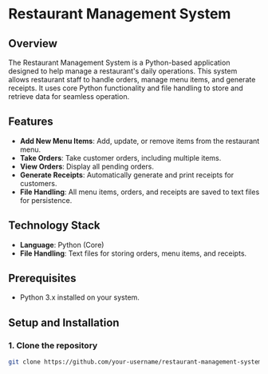 # Restaurant Management System

## Overview
The Restaurant Management System is a Python-based application designed to help manage a restaurant's daily operations. This system allows restaurant staff to handle orders, manage menu items, and generate receipts. It uses core Python functionality and file handling to store and retrieve data for seamless operation.

## Features
- **Add New Menu Items**: Add, update, or remove items from the restaurant menu.
- **Take Orders**: Take customer orders, including multiple items.
- **View Orders**: Display all pending orders.
- **Generate Receipts**: Automatically generate and print receipts for customers.
- **File Handling**: All menu items, orders, and receipts are saved to text files for persistence.

## Technology Stack
- **Language**: Python (Core)
- **File Handling**: Text files for storing orders, menu items, and receipts.

## Prerequisites
- Python 3.x installed on your system.

## Setup and Installation

### 1. Clone the repository
```bash
git clone https://github.com/your-username/restaurant-management-system.git
